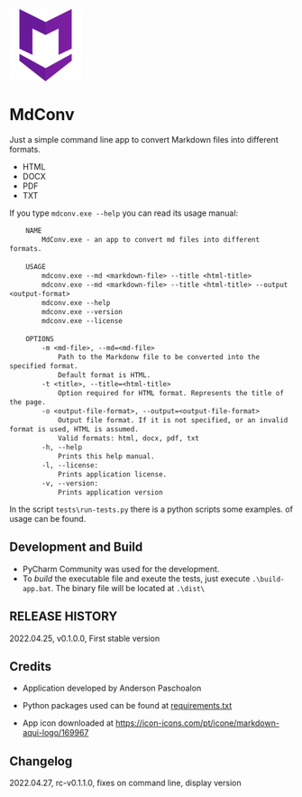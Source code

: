 ![MdConv](./resources/markdown_here_med.png)
# MdConv

Just a simple command line app to convert Markdown files into different formats.
* HTML
* DOCX
* PDF
* TXT

If you type `mdconv.exe --help` you can read its usage manual:

```
    NAME
        MdConv.exe - an app to convert md files into different formats.

    USAGE
        mdconv.exe --md <markdown-file> --title <html-title>
        mdconv.exe --md <markdown-file> --title <html-title> --output <output-format>
        mdconv.exe --help
        mdconv.exe --version
        mdconv.exe --license

    OPTIONS
        -m <md-file>, --md=<md-file>
            Path to the Markdonw file to be converted into the specified format.
            Default format is HTML.
        -t <title>, --title=<html-title>
            Option required for HTML format. Represents the title of the page.
        -o <output-file-format>, --output=<output-file-format>
            Output file format. If it is not specified, or an invalid format is used, HTML is assumed.
            Valid formats: html, docx, pdf, txt
        -h, --help
            Prints this help manual.
        -l, --license:
            Prints application license.
        -v, --version:
            Prints application version
```

In the script `tests\run-tests.py` there is a python scripts some examples. of usage can be found.

## Development and Build

* PyCharm Community was used for the development.
* To *build* the executable file and exeute the tests, just execute `.\build-app.bat`. The binary file will be located at `.\dist\`


## RELEASE HISTORY

2022.04.25, v0.1.0.0, First stable version

## Credits

* Application developed by Anderson Paschoalon

* Python packages used can be found at [requirements.txt](requirements.txt)

* App icon downloaded at https://icon-icons.com/pt/icone/markdown-aqui-logo/169967



## Changelog

2022.04.27, rc-v0.1.1.0, fixes on command line, display version